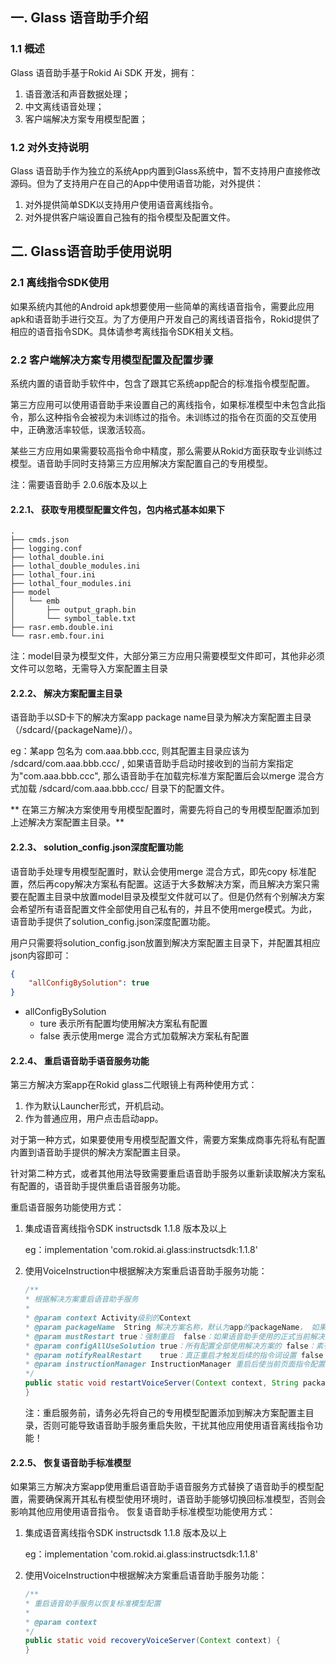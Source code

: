 
## 一. Glass 语音助手介绍

### 1.1 概述
Glass 语音助手基于Rokid Ai SDK 开发，拥有：
1. 语音激活和声音数据处理；
2. 中文离线语音处理；
3. 客户端解决方案专用模型配置；

### 1.2 对外支持说明
Glass 语音助手作为独立的系统App内置到Glass系统中，暂不支持用户直接修改源码。但为了支持用户在自己的App中使用语音功能，对外提供：
1. 对外提供简单SDK以支持用户使用语音离线指令。
2. 对外提供客户端设置自己独有的指令模型及配置文件。



## 二. Glass语音助手使用说明

### 2.1 离线指令SDK使用
如果系统内其他的Android apk想要使用一些简单的离线语音指令，需要此应用apk和语音助手进行交互。为了方便用户开发自己的离线语音指令，Rokid提供了相应的语音指令SDK。具体请参考离线指令SDK相关文档。

### 2.2 客户端解决方案专用模型配置及配置步骤
系统内置的语音助手软件中，包含了跟其它系统app配合的标准指令模型配置。

第三方应用可以使用语音助手来设置自己的离线指令，如果标准模型中未包含此指令，那么这种指令会被视为未训练过的指令。未训练过的指令在页面的交互使用中，正确激活率较低，误激活较高。

某些三方应用如果需要较高指令命中精度，那么需要从Rokid方面获取专业训练过模型。语音助手同时支持第三方应用解决方案配置自己的专用模型。

注：需要语音助手 2.0.6版本及以上

#### 2.2.1、 获取专用模型配置文件包，包内格式基本如果下
```shell
.
├── cmds.json
├── logging.conf
├── lothal_double.ini
├── lothal_double_modules.ini
├── lothal_four.ini
├── lothal_four_modules.ini
├── model
│   └── emb
│       ├── output_graph.bin
│       └── symbol_table.txt
├── rasr.emb.double.ini
└── rasr.emb.four.ini
```
注：model目录为模型文件，大部分第三方应用只需要模型文件即可，其他非必须文件可以忽略，无需导入方案配置主目录

#### 2.2.2、 解决方案配置主目录
语音助手以SD卡下的解决方案app package name目录为解决方案配置主目录（/sdcard/{packageName}/）。

eg：某app 包名为 com.aaa.bbb.ccc, 则其配置主目录应该为 /sdcard/com.aaa.bbb.ccc/ , 如果语音助手启动时接收到的当前方案指定为"com.aaa.bbb.ccc", 那么语音助手在加载完标准方案配置后会以merge 混合方式加载 /sdcard/com.aaa.bbb.ccc/ 目录下的配置文件。

** 在第三方解决方案使用专用模型配置时，需要先将自己的专用模型配置添加到上述解决方案配置主目录。**

#### 2.2.3、 solution_config.json深度配置功能
语音助手处理专用模型配置时，默认会使用merge 混合方式，即先copy 标准配置，然后再copy解决方案私有配置。这适于大多数解决方案，而且解决方案只需要在配置主目录中放置model目录及模型文件就可以了。但是仍然有个别解决方案会希望所有语音配置文件全部使用自己私有的，并且不使用merge模式。为此，语音助手提供了solution_config.json深度配置功能。

用户只需要将solution_config.json放置到解决方案配置主目录下，并配置其相应json内容即可：
```json
{
	"allConfigBySolution": true
}
```
* allConfigBySolution 
  * ture 表示所有配置均使用解决方案私有配置 
  * false 表示使用merge 混合方式加载解决方案私有配置 

#### 2.2.4、 重启语音助手语音服务功能
第三方解决方案app在Rokid glass二代眼镜上有两种使用方式：
1. 作为默认Launcher形式，开机启动。
2. 作为普通应用，用户点击启动app。

对于第一种方式，如果要使用专用模型配置文件，需要方案集成商事先将私有配置内置到语音助手提供的解决方案配置主目录。

针对第二种方式，或者其他用法导致需要重启语音助手服务以重新读取解决方案私有配置的，语音助手提供重启语音服务功能。

重启语音服务功能使用方式：
1. 集成语音离线指令SDK instructsdk 1.1.8 版本及以上 
   
   eg：implementation 'com.rokid.ai.glass:instructsdk:1.1.8'
2. 使用VoiceInstruction中根据解决方案重启语音助手服务功能：
   ```java
   /**
   * 根据解决方案重启语音助手服务
   *
   * @param context Activity级别的Context
   * @param packageName  String 解决方案名称，默认为app的packageName， 如果为空时，则表示标准模型配置
   * @param mustRestart true：强制重启  false：如果语音助手使用的正式当前解决方案，则不必重启（默认推荐false）
   * @param configAllUseSolution true：所有配置全部使用解决方案的 false：素有配置使用系统默认和解决方案混合（默认推荐false）
   * @param notifyRealRestart    true：真正重启才触发后续的指令词设置 false：只要有广播返回就触发后续的指令词设置（默认推荐false）
   * @param instructionManager InstructionManager 重启后使当前页面指令配置生效，如没有指令配置或后续自己单独配置，可以直接传null
   */
   public static void restartVoiceServer(Context context, String packageName, boolean mustRestart, boolean configAllUseSolution, final boolean notifyRealRestart, final InstructionManager instructionManager) {
   }
   ```
   注：重启服务前，请务必先将自己的专用模型配置添加到解决方案配置主目录，否则可能导致语音助手服务重启失败，干扰其他应用使用语音离线指令功能！

#### 2.2.5、 恢复语音助手标准模型
如果第三方解决方案app使用重启语音助手语音服务方式替换了语音助手的模型配置，需要确保离开其私有模型使用环境时，语音助手能够切换回标准模型，否则会影响其他应用使用语音指令。
恢复语音助手标准模型功能使用方式：
1. 集成语音离线指令SDK instructsdk 1.1.8 版本及以上 
   
   eg：implementation 'com.rokid.ai.glass:instructsdk:1.1.8'
2. 使用VoiceInstruction中根据解决方案重启语音助手服务功能：
   ```java
   /**
   * 重启语音助手服务以恢复标准模型配置
   *
   * @param context
   */
   public static void recoveryVoiceServer(Context context) {
   }
   ```
